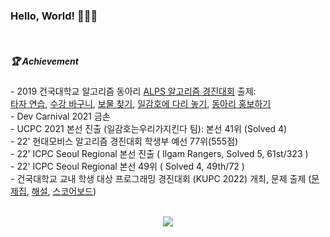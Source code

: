 <h3 font style="consolas">Hello, World! 🙋🏻‍♂️</h3>
<br>


##### 🏆 Achievement<br>
<p>
- 2019 건국대학교 알고리즘 동아리 <a target="_blank", href=https://www.acmicpc.net/category/detail/2061>ALPS 알고리즘 경진대회</a>
출제: <br>
<a target="_blank", href=https://www.acmicpc.net/problem/17487>타자 연습</a>, 
<a target="_blank", href=https://www.acmicpc.net/problem/17488>수강 바구니</a>,
<a target="_blank", href=https://www.acmicpc.net/problem/17489>보물 찾기</a>,
<a target="_blank", href=https://www.acmicpc.net/problem/17490>일감호에 다리 놓기</a>,
<a target="_blank", href=https://www.acmicpc.net/problem/17493>동아리 홍보하기</a><br>
- Dev Carnival 2021 금손<br>
- UCPC 2021 본선 진출 (일감호는우리가지킨다 팀): 본선 41위 (Solved 4)<br>
- 22' 현대모비스 알고리즘 경진대회 학생부 예선 77위(555점)<br>
- 22' ICPC Seoul Regional 본선 진출 ( Ilgam Rangers, Solved 5, 61st/323 )<br>
- 22' ICPC Seoul Regional 본선 49위 ( Solved 4, 49th/72 )<br>
- 건국대학교 교내 학생 대상 프로그래밍 경진대회 (KUPC 2022) 개최, 문제 출제 (<a target="_blank", href=http://scoreboard.riroan.com/problemset.pdf>문제집</a>, <a target="_blank", href=http://scoreboard.riroan.com/solution.pdf>해설</a>, <a target="_blank", href=http://scoreboard.riroan.com/kupc>스코어보드</a>)<br>
<br>
</p>

<p align=center><a target="_blank", href="https://solved.ac/profile/aru0504"><img src="https://github-readme-solvedac-hyp3rflow.vercel.app/api/?handle=aru0504"></a></p>
